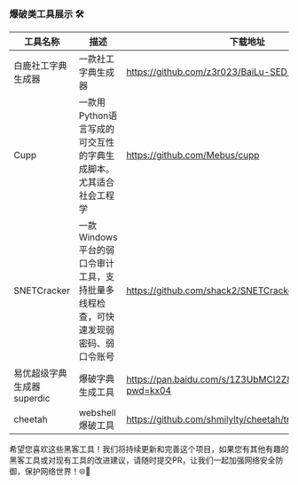 ### 爆破类工具展示 🛠️



| 工具名称      | 描述                                           | 下载地址                                                                                                     |
|-----------|----------------------------------------------|----------------------------------------------------------------------------------------------------------|
| 白鹿社工字典生成器| 一款社工字典生成器                                    |  https://github.com/z3r023/BaiLu-SED-Tool     |
|Cupp| 一款用Python语言写成的可交互性的字典生成脚本。尤其适合社会工程学          |https://github.com/Mebus/cupp|
|SNETCracker| 一款Windows平台的弱口令审计工具，支持批量多线程检查，可快速发现弱密码、弱口令账号 |https://github.com/shack2/SNETCracker/releases|
|易优超级字典生成器superdic| 爆破字典生成工具                                     |https://pan.baidu.com/s/1Z3UbMCI2Z8qLTvExEUWGNw?pwd=kx04|
|cheetah| webshell爆破工具                                 |https://github.com/shmilylty/cheetah/tree/master|

希望您喜欢这些黑客工具！我们将持续更新和完善这个项目，如果您有其他有趣的黑客工具或对现有工具的改进建议，请随时提交PR，让我们一起加强网络安全防御，保护网络世界！🌐💪

